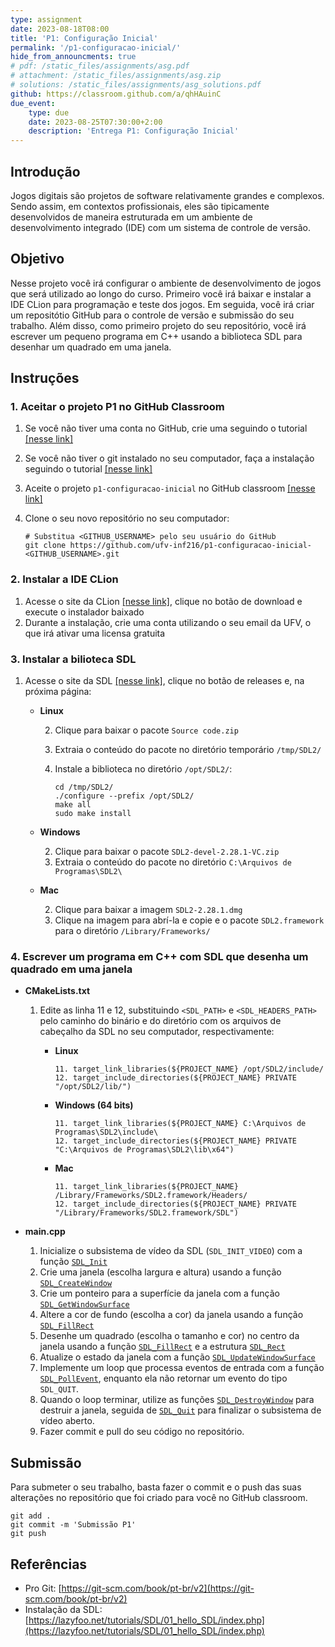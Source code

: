 ```yaml
---
type: assignment
date: 2023-08-18T08:00
title: 'P1: Configuração Inicial'
permalink: '/p1-configuracao-inicial/'
hide_from_announcments: true
# pdf: /static_files/assignments/asg.pdf
# attachment: /static_files/assignments/asg.zip
# solutions: /static_files/assignments/asg_solutions.pdf
github: https://classroom.github.com/a/qhHAuinC
due_event: 
    type: due
    date: 2023-08-25T07:30:00+2:00
    description: 'Entrega P1: Configuração Inicial'
---
```


## Introdução

Jogos digitais são projetos de software relativamente grandes e complexos. Sendo assim, em contextos profissionais, eles são tipicamente desenvolvidos de maneira estruturada em um ambiente de desenvolvimento integrado (IDE) com um sistema de controle de versão. 

<!-- Além disso, ao final desses projetos, profissionais da área de jogos costumam organizá-los em um portfólio, que são utilizados para demonstrar suas habilidades técnicas e criativas a potenciais empregadores, clientes ou parceiros. -->

## Objetivo

Nesse projeto você irá configurar o ambiente de desenvolvimento de jogos que será utilizado ao longo do curso. Primeiro você irá baixar e instalar a IDE CLion para programação e teste dos jogos. Em seguida, você irá criar um repositótio GitHub para o controle de versão e submissão do seu trabalho. Além disso, como primeiro projeto do seu repositório, você irá escrever um pequeno programa em C++ usando a biblioteca SDL para desenhar um quadrado em uma janela.

<!-- No contexto da indústria de jogos digitais, um portfólio é uma coleção organizada de projetos relacionados à criação de jogos. É uma ferramenta essencial para os profissionais dessa área, incluindo programadores, artistas, designers, compositores, entre outros, que desejam mostrar suas habilidades, experiências e realizações aos potenciais empregadores, clientes ou parceiros.

O portfólio permite que os criadores de jogos demonstrem suas capacidades, estilo artístico, conhecimento técnico e criatividade. Ele pode conter uma variedade de materiais, dependendo da especialização do indivíduo e do seu envolvimento em diferentes aspectos do desenvolvimento de jogos. Como essa é uma disciplina de Ciência da Computação, o seu portfólio deverá destavar suas habilidades como programador. Sendo assim, os principais materiais do seu porfólio serão trechos de códigos associados a imagens ou vídeos do jogo e comentários que evidenciem suas princiais contribuições para aquele projeto.

Nesse projeto, você irá usar o GitHub para hospedar um repositório git que será usado durante a disciplina para o controle de versão dos seus projetos, bem como a página web do seu portfolio. -->

## Instruções

### **1. Aceitar o projeto P1 no GitHub Classroom**

1. Se você não tiver uma conta no GitHub, crie uma seguindo o tutorial [[nesse link]](https://git-scm.com/book/pt-br/v2/GitHub-Configurando-uma-conta)
2. Se você não tiver o git instalado no seu computador, faça a instalação seguindo o tutorial [[nesse link]](https://git-scm.com/book/pt-br/v2/Come%C3%A7ando-Instalando-o-Git)
3. Aceite o projeto `p1-configuracao-inicial` no GitHub classroom [[nesse link]](https://classroom.github.com/a/qhHAuinC)
4. Clone o seu novo repositório no seu computador:

    ```
    # Substitua <GITHUB_USERNAME> pelo seu usuário do GitHub
    git clone https://github.com/ufv-inf216/p1-configuracao-inicial-<GITHUB_USERNAME>.git
    ```

### **2. Instalar a IDE CLion**

1. Acesse o site da CLion [[nesse link]](https://www.jetbrains.com/clion), clique no botão de download e execute o instalador baixado
2. Durante a instalação, crie uma conta utilizando o seu email da UFV, o que irá ativar uma licensa gratuita

### **3. Instalar a bilioteca SDL**

1. Acesse o site da SDL [[nesse link]](https://www.libsdl.org/index.php), clique no botão de releases e, na próxima página:

    - **Linux**

        2. Clique para baixar o pacote `Source code.zip`
        3. Extraia o conteúdo do pacote no diretório temporário `/tmp/SDL2/`
        4. Instale a biblioteca no diretório `/opt/SDL2/`:
        
            ```
            cd /tmp/SDL2/
            ./configure --prefix /opt/SDL2/
            make all
            sudo make install
            ```

    - **Windows**

        2. Clique para baixar o pacote `SDL2-devel-2.28.1-VC.zip`
        3. Extraia o conteúdo do pacote no diretório `C:\Arquivos de Programas\SDL2\`

    - **Mac**

        2. Clique para baixar a imagem `SDL2-2.28.1.dmg`
        3. Clique na imagem para abrí-la e copie e o pacote `SDL2.framework` para o diretório `/Library/Frameworks/`

### **4. Escrever um programa em C++ com SDL que desenha um quadrado em uma janela**

- **CMakeLists.txt**

    1. Edite as linha 11 e 12, substituindo `<SDL_PATH>` e `<SDL_HEADERS_PATH>` pelo caminho do binário e do diretório com os arquivos de cabeçalho da SDL no seu computador, respectivamente:

        - **Linux** 

            ```
            11. target_link_libraries(${PROJECT_NAME} /opt/SDL2/include/
            12. target_include_directories(${PROJECT_NAME} PRIVATE "/opt/SDL2/lib/")
            ```
            
        - **Windows (64 bits)** 
            
            ```
            11. target_link_libraries(${PROJECT_NAME} C:\Arquivos de Programas\SDL2\include\
            12. target_include_directories(${PROJECT_NAME} PRIVATE "C:\Arquivos de Programas\SDL2\lib\x64")
            ```
            
        - **Mac** 
            
            ```
            11. target_link_libraries(${PROJECT_NAME} /Library/Frameworks/SDL2.framework/Headers/
            12. target_include_directories(${PROJECT_NAME} PRIVATE "/Library/Frameworks/SDL2.framework/SDL")
            ```

- **main.cpp**

    1. Inicialize o subsistema de vídeo da SDL (`SDL_INIT_VIDEO`) com a função [`SDL_Init`](https://wiki.libsdl.org/SDL2/SDL_PollEvent)
    2. Crie uma janela (escolha largura e altura) usando a função [`SDL_CreateWindow`](https://wiki.libsdl.org/SDL2/SDL_CreateWindow)
    3. Crie um ponteiro para a superfície da janela com a função [`SDL_GetWindowSurface`](https://wiki.libsdl.org/SDL2/SDL_GetWindowSurface)
    4. Altere a cor de fundo (escolha a cor) da janela usando a função [`SDL_FillRect`](https://wiki.libsdl.org/SDL2/SDL_FillRect)
    5. Desenhe um quadrado (escolha o tamanho e cor) no centro da janela usando a função [`SDL_FillRect`](https://wiki.libsdl.org/SDL2/SDL_FillRect) e a estrutura [`SDL_Rect`](https://wiki.libsdl.org/SDL2/SDL_Rect)
    6. Atualize o estado da janela com a função [`SDL_UpdateWindowSurface`](https://wiki.libsdl.org/SDL2/SDL_UpdateWindowSurface)
    7. Implemente um loop que processa eventos de entrada com a função [`SDL_PollEvent`](https://wiki.libsdl.org/SDL2/SDL_PollEvent), enquanto ela não retornar um evento do tipo `SDL_QUIT`.
    8. Quando o loop terminar, utilize as funções [`SDL_DestroyWindow`](https://wiki.libsdl.org/SDL2/SDL_DestroyWindow) para destruir a janela, seguida de [`SDL_Quit`](https://wiki.libsdl.org/SDL2/SDL_Quit) para 
    finalizar o subsistema de vídeo aberto.
    9. Fazer commit e pull do seu código no repositório.

## Submissão

Para submeter o seu trabalho, basta fazer o commit e o push das suas alterações no repositório que foi criado para
você no GitHub classroom.

```
git add .
git commit -m 'Submissão P1'
git push
```

## Referências

- Pro Git: [https://git-scm.com/book/pt-br/v2](https://git-scm.com/book/pt-br/v2)
- Instalação da SDL: [https://lazyfoo.net/tutorials/SDL/01_hello_SDL/index.php](https://lazyfoo.net/tutorials/SDL/01_hello_SDL/index.php)
